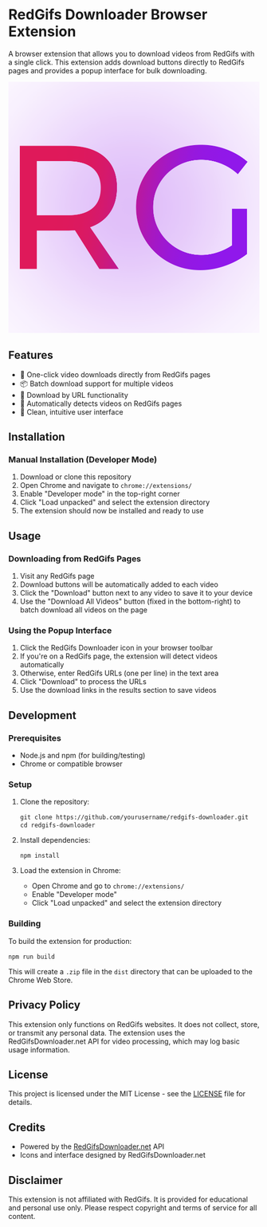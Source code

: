 # RedGifs Downloader Browser Extension

A browser extension that allows you to download videos from RedGifs with a single click. This extension adds download buttons directly to RedGifs pages and provides a popup interface for bulk downloading.

![RedGifs Downloader Logo](images/logo.png)

## Features

- 🚀 One-click video downloads directly from RedGifs pages
- 📦 Batch download support for multiple videos
- 🎯 Download by URL functionality
- 🔄 Automatically detects videos on RedGifs pages
- 📱 Clean, intuitive user interface

## Installation

### Manual Installation (Developer Mode)

1. Download or clone this repository
2. Open Chrome and navigate to `chrome://extensions/`
3. Enable "Developer mode" in the top-right corner
4. Click "Load unpacked" and select the extension directory
5. The extension should now be installed and ready to use

## Usage

### Downloading from RedGifs Pages

1. Visit any RedGifs page
2. Download buttons will be automatically added to each video
3. Click the "Download" button next to any video to save it to your device
4. Use the "Download All Videos" button (fixed in the bottom-right) to batch download all videos on the page

### Using the Popup Interface

1. Click the RedGifs Downloader icon in your browser toolbar
2. If you're on a RedGifs page, the extension will detect videos automatically
3. Otherwise, enter RedGifs URLs (one per line) in the text area
4. Click "Download" to process the URLs
5. Use the download links in the results section to save videos

## Development

### Prerequisites

- Node.js and npm (for building/testing)
- Chrome or compatible browser

### Setup

1. Clone the repository:
   ```
   git clone https://github.com/yourusername/redgifs-downloader.git
   cd redgifs-downloader
   ```

2. Install dependencies:
   ```
   npm install
   ```

3. Load the extension in Chrome:
   - Open Chrome and go to `chrome://extensions/`
   - Enable "Developer mode"
   - Click "Load unpacked" and select the extension directory

### Building

To build the extension for production:

```
npm run build
```

This will create a `.zip` file in the `dist` directory that can be uploaded to the Chrome Web Store.

## Privacy Policy

This extension only functions on RedGifs websites. It does not collect, store, or transmit any personal data. The extension uses the RedGifsDownloader.net API for video processing, which may log basic usage information.

## License

This project is licensed under the MIT License - see the [LICENSE](LICENSE) file for details.

## Credits

- Powered by the [RedGifsDownloader.net](https://redgifsdownloader.net/) API
- Icons and interface designed by RedGifsDownloader.net

## Disclaimer

This extension is not affiliated with RedGifs. It is provided for educational and personal use only. Please respect copyright and terms of service for all content.
